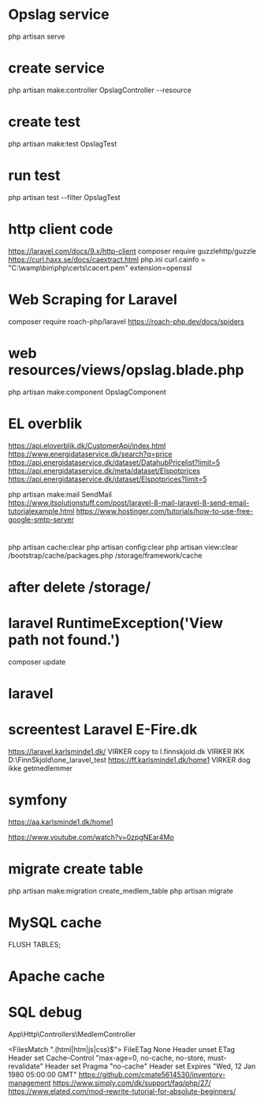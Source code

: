 # Opslag service
php artisan serve
# create service
php artisan make:controller OpslagController --resource
# create test
php artisan make:test OpslagTest
# run test
php artisan test --filter OpslagTest
# http client code
https://laravel.com/docs/9.x/http-client
composer require guzzlehttp/guzzle
https://curl.haxx.se/docs/caextract.html
php.ini  curl.cainfo = "C:\wamp\bin\php\certs\cacert.pem"
extension=openssl
# Web Scraping for Laravel
composer require roach-php/laravel
https://roach-php.dev/docs/spiders
# web resources/views/opslag.blade.php
php artisan make:component OpslagComponent
# EL overblik
https://api.eloverblik.dk/CustomerApi/index.html
https://www.energidataservice.dk/search?q=price
https://api.energidataservice.dk/dataset/DatahubPricelist?limit=5
https://api.energidataservice.dk/meta/dataset/Elspotprices
https://api.energidataservice.dk/dataset/Elspotprices?limit=5

php artisan make:mail SendMail
https://www.itsolutionstuff.com/post/laravel-8-mail-laravel-8-send-email-tutorialexample.html
https://www.hostinger.com/tutorials/how-to-use-free-google-smtp-server

# 
php artisan cache:clear 
php artisan config:clear
php artisan view:clear
/bootstrap/cache/packages.php
/storage/framework/cache
# after delete /storage/
# laravel RuntimeException('View path not found.')
composer update
# laravel
# screentest Laravel E-Fire.dk
https://laravel.karlsminde1.dk/ VIRKER
copy to
l.finnskjold.dk  VIRKER IKK
D:\FinnSkjold\one_laravel_test
https://ff.karlsminde1.dk/home1 VIRKER dog ikke getmedlemmer
# symfony
https://aa.karlsminde1.dk/home1

https://www.youtube.com/watch?v=0zpgNEar4Mo

# migrate create table
php artisan make:migration create_medlem_table
php artisan migrate

# MySQL cache 
FLUSH TABLES;
# Apache cache
# SQL debug
App\Http\Controllers\MedlemController

<FilesMatch "\.(html|htm|js|css)$">
  FileETag None
  <IfModule mod_headers.c>
    Header unset ETag
    Header set Cache-Control "max-age=0, no-cache, no-store, must-revalidate"
    Header set Pragma "no-cache"
    Header set Expires "Wed, 12 Jan 1980 05:00:00 GMT"
  </IfModule>
</FilesMatch>
https://github.com/cmate5614530/inventory-management
https://www.simply.com/dk/support/faq/php/27/
https://www.elated.com/mod-rewrite-tutorial-for-absolute-beginners/
